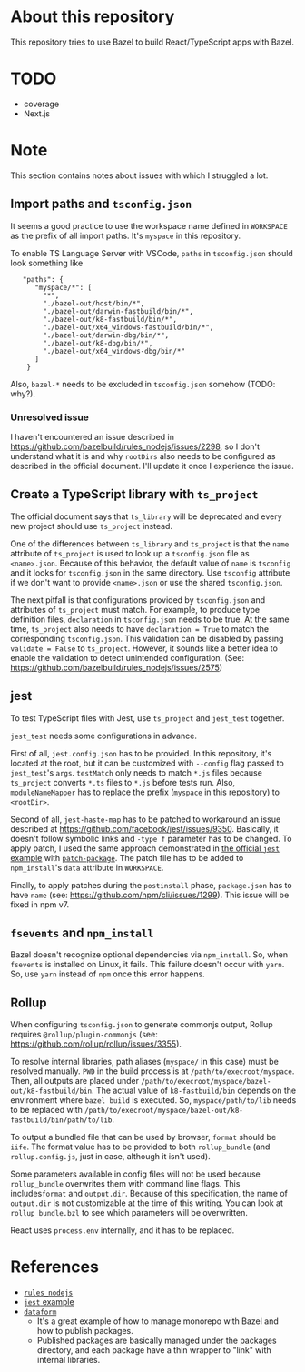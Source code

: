 # About this repository

This repository tries to use Bazel to build React/TypeScript apps with Bazel.

# TODO

* coverage
* Next.js

# Note

This section contains notes about issues with which I struggled a lot.

## Import paths and `tsconfig.json`

It seems a good practice to use the workspace name defined in `WORKSPACE` as the prefix of all import paths. It's `myspace` in this repository.

To enable TS Language Server with VSCode, `paths` in `tsconfig.json` should look something like

```
   "paths": {
      "myspace/*": [
        "*",
        "./bazel-out/host/bin/*",
        "./bazel-out/darwin-fastbuild/bin/*",
        "./bazel-out/k8-fastbuild/bin/*",
        "./bazel-out/x64_windows-fastbuild/bin/*",
        "./bazel-out/darwin-dbg/bin/*",
        "./bazel-out/k8-dbg/bin/*",
        "./bazel-out/x64_windows-dbg/bin/*"
      ]
    }
```

Also, `bazel-*` needs to be excluded in `tsconfig.json` somehow (TODO: why?).

### Unresolved issue

I haven't encountered an issue described in https://github.com/bazelbuild/rules_nodejs/issues/2298, so I don't understand what it is and why `rootDirs` also needs to be configured as described in the official document. I'll update it once I experience the issue.

## Create a TypeScript library with `ts_project`

The official document says that `ts_library` will be deprecated and every new project should use `ts_project` instead.

One of the differences between `ts_library` and `ts_project` is that the `name` attribute of `ts_project` is used to look up a `tsconfig.json` file as `<name>.json`. Because of this behavior, the default value of `name` is `tsconfig` and it looks for `tsconfig.json` in the same directory. Use `tsconfig` attribute if we don't want to provide `<name>.json` or use the shared `tsconfig.json`.

The next pitfall is that configurations provided by `tsconfig.json` and attributes of `ts_project` must match. For example, to produce type definition files, `declaration` in `tsconfig.json` needs to be true. At the same time, `ts_project` also needs to have `declaration = True` to match the corresponding `tsconfig.json`. This validation can be disabled by passing `validate = False` to `ts_project`. However, it sounds like a better idea to enable the validation to detect unintended configuration. (See: https://github.com/bazelbuild/rules_nodejs/issues/2575)

## jest

To test TypeScript files with Jest, use `ts_project` and `jest_test` together.

`jest_test` needs some configurations in advance.

First of all, `jest.config.json` has to be provided. In this repository, it's located at the root, but it can be customized with `--config` flag passed to `jest_test`'s `args`. `testMatch` only needs to match `*.js` files because `ts_project` converts `*.ts` files to `*.js` before tests run. Also, `moduleNameMapper` has to replace the prefix (`myspace` in this repository) to `<rootDir>`.

Second of all, `jest-haste-map` has to be patched to workaround an issue described at https://github.com/facebook/jest/issues/9350. Basically, it doesn't follow symbolic links and `-type f` parameter has to be changed. To apply patch, I used the same approach demonstrated in [the official `jest` example](https://github.com/bazelbuild/rules_nodejs/tree/stable/examples/jest) with [`patch-package`](https://www.npmjs.com/package/patch-package). The patch file has to be added to `npm_install`'s `data` attribute in `WORKSPACE`.

Finally, to apply patches during the `postinstall` phase, `package.json` has to have `name` (see: https://github.com/npm/cli/issues/1299). This issue will be fixed in npm v7.

## `fsevents` and `npm_install`

Bazel doesn't recognize optional dependencies via `npm_install`. So, when `fsevents` is installed on Linux, it fails. This failure doesn't occur with `yarn`. So, use `yarn` instead of `npm` once this error happens.

## Rollup

When configuring `tsconfig.json` to generate commonjs output, Rollup requires `@rollup/plugin-commonjs` (see: https://github.com/rollup/rollup/issues/3355).

To resolve internal libraries, path aliases (`myspace/` in this case) must be resolved manually. `PWD` in the build process is at `/path/to/execroot/myspace`. Then, all outputs are placed under `/path/to/execroot/myspace/bazel-out/k8-fastbuild/bin`. The actual value of `k8-fastbuild/bin` depends on the environment where `bazel build` is executed. So, `myspace/path/to/lib` needs to be replaced with `/path/to/execroot/myspace/bazel-out/k8-fastbuild/bin/path/to/lib`.

To output a bundled file that can be used by browser, `format` should be `iife`. The format value has to be provided to both `rollup_bundle` (and `rollup.config.js`, just in case, although it isn't used).

Some parameters available in config files will not be used because `rollup_bundle` overwrites them with command line flags. This includes`format` and `output.dir`. Because of this specification, the name of `output.dir` is not customizable at the time of this writing. You can look at `rollup_bundle.bzl` to see which parameters will be overwritten.

React uses `process.env` internally, and it has to be replaced.

# References

* [`rules_nodejs`](https://bazelbuild.github.io/rules_nodejs/)
* [`jest` example](https://github.com/bazelbuild/rules_nodejs/tree/stable/examples/jest)
* [`dataform`](https://github.com/dataform-co/dataform)
    * It's a great example of how to manage monorepo with Bazel and how to publish packages.
    * Published packages are basically managed under the packages directory, and each package have a thin wrapper to "link" with internal libraries.
